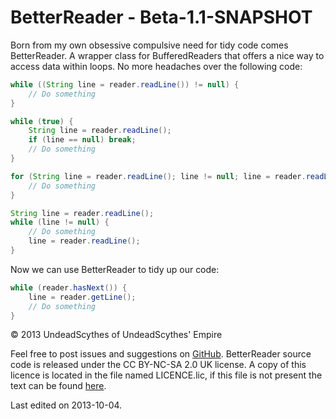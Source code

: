# BetterReader - Beta-1.1-SNAPSHOT #

Born from my own obsessive compulsive need for tidy code comes
BetterReader. A wrapper class for BufferedReaders that offers a nice way to
access data within loops. No more headaches over the following code:
```java
while ((String line = reader.readLine()) != null) {
    // Do something
}

while (true) {
    String line = reader.readLine();
    if (line == null) break;
    // Do something
}

for (String line = reader.readLine(); line != null; line = reader.readLine()) {
    // Do something
}

String line = reader.readLine();
while (line != null) {
    // Do something
    line = reader.readLine();
}
```
Now we can use BetterReader to tidy up our code:
```java
while (reader.hasNext()) {
    line = reader.getLine();
    // Do something
}
```

&copy; 2013 UndeadScythes of UndeadScythes' Empire

Feel free to post issues and suggestions on [GitHub](https://github.com/UndeadScythes/BetterReader).
BetterReader source code is released under the CC BY-NC-SA 2.0 UK license.
A copy of this licence is located in the file named LICENCE.lic, if this file is
not present the text can be found [here](http://creativecommons.org/licenses/by-nc-sa/2.0/uk/legalcode).

Last edited on 2013-10-04.
